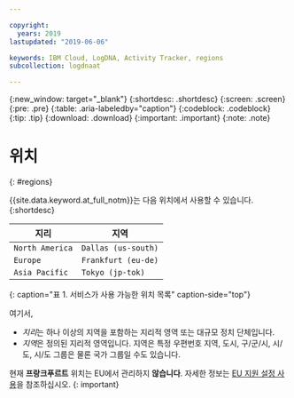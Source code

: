 ```yaml
---

copyright:
  years: 2019
lastupdated: "2019-06-06"

keywords: IBM Cloud, LogDNA, Activity Tracker, regions
subcollection: logdnaat

---
```


{:new_window: target="_blank"}
{:shortdesc: .shortdesc}
{:screen: .screen}
{:pre: .pre}
{:table: .aria-labeledby="caption"}
{:codeblock: .codeblock}
{:tip: .tip}
{:download: .download}
{:important: .important}
{:note: .note}

# 위치
{: #regions}

{{site.data.keyword.at_full_notm}}는 다음 위치에서 사용할 수 있습니다.
{:shortdesc}


| 지리             |지역               | 
|-----------------------|----------------------|
| `North America`       | `Dallas (us-south)`  | 
| `Europe`              | `Frankfurt (eu-de)`  | 
| `Asia Pacific`        | `Tokyo (jp-tok)`     |
{: caption="표 1. 서비스가 사용 가능한 위치 목록" caption-side="top"} 

여기서,
* *지리*는 하나 이상의 지역을 포함하는 지리적 영역 또는 대규모 정치 단체입니다.
* *지역*은 정의된 지리적 영역입니다. 지역은 특정 우편번호 지역, 도시, 구/군/시, 시/도, 시/도 그룹은 물론 국가 그룹일 수도 있습니다. 

현재 **프랑크푸르트** 위치는 EU에서 관리하지 **않습니다**. 자세한 정보는 [EU 지원 설정 사용](/docs/account?topic=account-eu-hipaa-supported#bill_eusupported)을 참조하십시오.
{: important}


